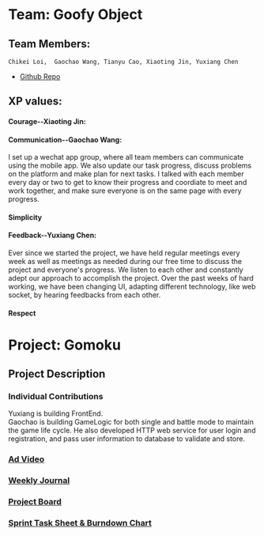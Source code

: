 # Team: Goofy Object
## Team Members: 
    Chikei Loi,  Gaochao Wang, Tianyu Cao, Xiaoting Jin, Yuxiang Chen

* [Github Repo](url_to_your_github_repo)


## XP values:

#### Courage--Xiaoting Jin:


#### Communication--Gaochao Wang:
I set up a wechat app group, where all team members can communicate using the mobile app. We also update our task progress, discuss problems on the platform and make plan for next tasks. I talked with each member every day or two to get to know their progress and coordiate to meet and work together, and make sure everyone is on the same page with every progress.  


#### Simplicity

#### Feedback--Yuxiang Chen:
Ever since we started the project, we have held regular meetings every week as well as meetings as needed during our free time to discuss the project and everyone's progress. We listen to each other and constantly adept our approach to accomplish the project. Over the past weeks of hard working, we have been changing UI, adapting different technology, like web socket, by hearing feedbacks from each other. 

#### Respect

# Project: Gomoku

## Project Description

### Individual Contributions
Yuxiang is building FrontEnd.  
Gaochao is building GameLogic for both single and battle mode to maintain the game life cycle. He also developed HTTP web service for user login and registration, and pass user information to database to validate and store. 

### [Ad Video](https://www.youtube.com)

### [Weekly Journal](https://github.com/nguyensjsu/sp19-202-goofy-object/tree/master/journal)

### [Project Board](https://github.com/nguyensjsu/sp19-202-goofy-object/projects/1)

### [Sprint Task Sheet & Burndown Chart](https://docs.google.com/spreadsheets/d/13YAaGfeRiF0rj4Qpr68T6z8qjsHzUiTO1b6WXLedpbY/edit#gid=0)

